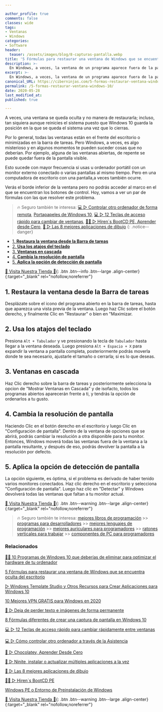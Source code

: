 ```yaml
---

author_profile: true
comments: false
classes: wide
tags:
- Ventanas
- Windows
categories:
- Software
header:
  teaser: /assets/images/blog/8-capturas-pantalla.webp
title: '5 Fórmulas para restaurar una ventana de Windows que se encuentra oculta del escritorio'
description: >-
  En Windows, a veces, la ventana de un programa aparece fuera de la pantalla y el mouse no es capaz de alcanzarla; aquí tienes las 5 mejores formas de restaurar una ventana al área visible.
excerpt: >-
  En Windows, a veces, la ventana de un programa aparece fuera de la pantalla y el mouse no es capaz de alcanzarla; aquí tienes las 5 mejores formas de restaurar una ventana al área visible.
canonical_URL: https://ciberninjas.com/5-formas-restaurar-ventana-windows-10/
permalink: /5-formas-restaurar-ventana-windows-10/
date: 2020-05-28
last_modified_at: 
published: true

---
```


A veces, una ventana se queda oculta y no manera de restaurarla; incluso, tan siquiera aunque reinicies el sistema puesto que Windows 10 guarda la posición en la que se queda el sistema una vez que lo cierras.

Por lo general, todas las ventanas están en el frente del escritorio o minimizadas en la barra de tareas. Pero Windows, a veces, es algo misterioso y en algunos momentos te pueden suceder cosas que no deberían. Por ejemplo, alguna de las ventanas abiertas, de repente se puede quedar fuera de la pantalla visible.

Esto sucede con mayor frecuencia si usas u ordenador portátil con un monitor externo conectado o varias pantallas al mismo tiempo. Pero en una computadora de escritorio con una pantalla,a veces también ocurre.

Verás el borde inferior de la ventana pero no podrás acceder al marco en el que se encuentran los botones de control. Hoy, vamos a ver un par de fórmulas con las que resolver este problema.

> 🔥 Seguro también te interesa: [💻 ▷ Controlar otro ordenador de forma remota](/ayuda-control-remoto-windows-10/), [Portapapeles de Windows 10](/portapapeles-windows-10/), [💻 ▷ 12 Teclas de acceso rápido para cambiar de ventanas](/atajos-teclado-ventanas-windows-10/), [👩‍🔧 ▷ Hiren´s BootCD PE, Aprender desde Cero](/hirens-bootcd-pe/), [🥇 ▷ Las 8 mejores aplicaciones de dibujo](/mejor-software-dibujo-windows-android/)
{: .notice--danger}
- [1. **Restaura la ventana desde la Barra de tareas**](#1-restaura-la-ventana-desde-la-barra-de-tareas)
- [2. **Usa los atajos del teclado**](#2-usa-los-atajos-del-teclado)
- [3. **Ventanas en cascada**](#3-ventanas-en-cascada)
- [4. **Cambia la resolución de pantalla**](#4-cambia-la-resolución-de-pantalla)
- [5. **Aplica la opción de detección de pantalla**](#5-aplica-la-opción-de-detección-de-pantalla)

[🎁 Visita Nuestra Tienda 🎁](https://www.amazon.es/shop/cibercursos){: .btn .btn--info .btn--large .align-center}{:target="_blank" rel="nofollow,noreferrer"}

## 1. **Restaura la ventana desde la Barra de tareas**

Desplázate sobre el icono del programa abierto en la barra de tareas, hasta que aparezca una vista previa de la ventana. Luego haz Clic sobre el botón derecho, y finalmente Clic en "Restaurar" o bien en "Maximizar.

## 2. **Usa los atajos del teclado**

Presiona `Alt + Tabulador` y ve presionando la tecla de `Tabulador` hasta llegar a la ventana deseada. Luego presiona `Alt + Espacio + X` para expandir la ventana a pantalla completa, posteriormente podrás moverla donde te sea necesario, ajustarle el tamaño o cerrarla; si es lo que deseas.

## 3. **Ventanas en cascada**

Haz Clic derecho sobre la barra de tareas y posteriormente selecciona la opcion de "Mostrar Ventanas en Cascada" y de isofacto, todos los programas abiertos aparecerán frente a ti, y tendrás la opción de ordenarlos a tu gusto.

## 4. **Cambia la resolución de pantalla**

Haciendo Clic en el botón derecho en el escritorio y luego Clic en "Configuración de pantalla". Dentro de la ventana de opciones que se abrirá, podrás cambiar la resolución a otra disponible para tu monitor.
Entonces, Windows moverá todas las ventanas fuera de la ventana a la pantalla resultante, y después de eso, podrás devolver la pantalla a la resolución por defecto.

## 5. **Aplica la opción de detección de pantalla**

La opción siguiente, es óptima, si el problema es derivado de haber tenido varios monitores conectados. Haz clic derecho en el escritorio y selecciona "Configuración de pantalla". Luego haz clic en "Detectar" y Windows devolverá todas las ventanas que faltan a tu monitor actual.

[🎁 Visita Nuestra Tienda 🎁](https://www.amazon.es/shop/cibercursos){: .btn .btn--warning .btn--large .align-center}{:target="_blank" rel="nofollow,noreferrer"}

> 🔥 Seguro también te interesa: [mejores libros de programación](/programar/) >> [programas para desarrolladores](/mejores-sistemas-operativos-para-hackear/) >> [mejores lenguajes de programación](/15-mejores-lenguajes-programacion/) >> [mejores auriculares para programadores](/auriculares-dise%C3%B1o/) >> [ratones verticales para trabajar](/teclados-ratones-dise%C3%B1o/) >> [componentes de PC para programadores](/ordenadores-componentes/)

### **Relacionados** <!-- omit in toc -->

[👨‍🔧 10 Programas de Windows 10 que deberías de eliminar para optimizar el hardware de tu ordenador](https://ciberninjas.com/10-programas-eliminar-windows-10/)

[5 Fórmulas para restaurar una ventana de Windows que se encuentra oculta del escritorio](https://ciberninjas.com/5-formas-restaurar-ventana-windows-10/)

[▷ Windows Template Studio y Otros Recursos para Crear Aplicaciones para Windows 10](https://ciberninjas.com/windows-template-studio-recursos-para-aplicaciones-con-xaml-net/)

[10 Mejores VPN GRATIS para Windows en 2020](https://ciberninjas.com/mejores-vpn-windows/)

[🥇 ▷ Deja de perder texto e imágenes de forma permanente](https://ciberninjas.com/cambio-r%C3%A1pido-entre-ventanas-windows-10/)

[8 Fórmulas diferentes de crear una captura de pantalla en Windows 10](https://ciberninjas.com/capturas-pantalla-windows-10/)

[💻 ▷ 12 Teclas de acceso rápido para cambiar rápidamente entre ventanas](https://ciberninjas.com/cambio-r%C3%A1pido-entre-ventanas-windows-10/)

[💻 ▷ Cómo controlar otro ordenador a través de la Asistencia](https://ciberninjas.com/ayuda-control-remoto-windows-10/)

[🍫 ▷ Chocolatey, Aprender Desde Cero](https://ciberninjas.com/chocolatey/)

[🔨 ▷ Ninite, instalar o actualizar múltiples aplicaciones a la vez](https://ciberninjas.com/ninite/)

[🥇 ▷ Las 8 mejores aplicaciones de dibujo](https://ciberninjas.com/mejor-software-dibujo-windows-android/)

[👩‍🔧 ▷ Hiren´s BootCD PE](https://ciberninjas.com/hirens-bootcd-pe/)

[Windows PE o Entorno de Preinstalación de Windows](https://ciberninjas.com/wiki/windows-pe)

[🎁 Visita Nuestra Tienda 🎁](https://www.amazon.es/shop/cibercursos){: .btn .btn--warning .btn--large .align-center}{:target="_blank" rel="nofollow,noreferrer"}
